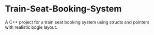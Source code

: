 # Train-Seat-Booking-System
A C++ project for a train seat booking system using structs and pointers with realistic bogie layout.
